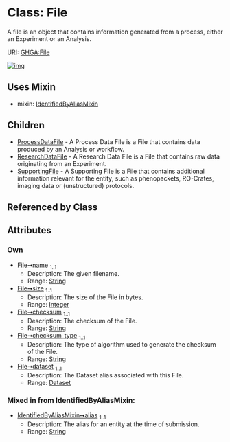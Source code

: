 
# Class: File


A file is an object that contains information generated from a process, either an Experiment or an Analysis.

URI: [GHGA:File](https://w3id.org/GHGA/File)


[![img](https://yuml.me/diagram/nofunky;dir:TB/class/[SupportingFile],[ResearchDataFile],[ProcessDataFile],[IdentifiedByAliasMixin],[Dataset]<dataset%201..1-%20[File&#124;name:string;size:integer;checksum:string;checksum_type:string;alias:string],[File]uses%20-.->[IdentifiedByAliasMixin],[File]^-[SupportingFile],[File]^-[ResearchDataFile],[File]^-[ProcessDataFile],[Dataset])](https://yuml.me/diagram/nofunky;dir:TB/class/[SupportingFile],[ResearchDataFile],[ProcessDataFile],[IdentifiedByAliasMixin],[Dataset]<dataset%201..1-%20[File&#124;name:string;size:integer;checksum:string;checksum_type:string;alias:string],[File]uses%20-.->[IdentifiedByAliasMixin],[File]^-[SupportingFile],[File]^-[ResearchDataFile],[File]^-[ProcessDataFile],[Dataset])

## Uses Mixin

 *  mixin: [IdentifiedByAliasMixin](IdentifiedByAliasMixin.md)

## Children

 * [ProcessDataFile](ProcessDataFile.md) - A Process Data File is a File that contains data produced by an Analysis or workflow.
 * [ResearchDataFile](ResearchDataFile.md) - A Research Data File is a File that contains raw data originating from an Experiment.
 * [SupportingFile](SupportingFile.md) - A Supporting File is a File that contains additional information relevant for the entity, such as phenopackets, RO-Crates, imaging data or (unstructured) protocols.

## Referenced by Class


## Attributes


### Own

 * [File➞name](File_name.md)  <sub>1..1</sub>
     * Description: The given filename.
     * Range: [String](types/String.md)
 * [File➞size](File_size.md)  <sub>1..1</sub>
     * Description: The size of the File in bytes.
     * Range: [Integer](types/Integer.md)
 * [File➞checksum](File_checksum.md)  <sub>1..1</sub>
     * Description: The checksum of the File.
     * Range: [String](types/String.md)
 * [File➞checksum_type](File_checksum_type.md)  <sub>1..1</sub>
     * Description: The type of algorithm used to generate the checksum of the File.
     * Range: [String](types/String.md)
 * [File➞dataset](File_dataset.md)  <sub>1..1</sub>
     * Description: The Dataset alias associated with this File.
     * Range: [Dataset](Dataset.md)

### Mixed in from IdentifiedByAliasMixin:

 * [IdentifiedByAliasMixin➞alias](IdentifiedByAliasMixin_alias.md)  <sub>1..1</sub>
     * Description: The alias for an entity at the time of submission.
     * Range: [String](types/String.md)
